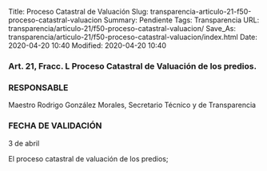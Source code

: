 Title: Proceso Catastral de Valuación
Slug: transparencia-articulo-21-f50-proceso-catastral-valuacion
Summary: Pendiente
Tags: Transparencia
URL: transparencia/articulo-21/f50-proceso-catastral-valuacion/
Save_As: transparencia/articulo-21/f50-proceso-catastral-valuacion/index.html
Date: 2020-04-20 10:40
Modified: 2020-04-20 10:40


### Art. 21, Fracc. L Proceso Catastral de Valuación de los predios.

### RESPONSABLE

Maestro Rodrigo González Morales, Secretario Técnico y de Transparencia

### FECHA DE VALIDACIÓN

3 de abril

El proceso catastral de valuación de los predios;
